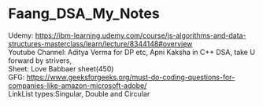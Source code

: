 # Faang_DSA_My_Notes
Udemy: https://ibm-learning.udemy.com/course/js-algorithms-and-data-structures-masterclass/learn/lecture/8344148#overview </br>
Youtube Channel: Aditya Verma for DP etc, Apni Kaksha in C++ DSA, take U forward by strivers, </br>
Sheet: Love Babbaer sheet(450) </br>
GFG: https://www.geeksforgeeks.org/must-do-coding-questions-for-companies-like-amazon-microsoft-adobe/ </br>
LinkList types:Singular, Double and Circular
